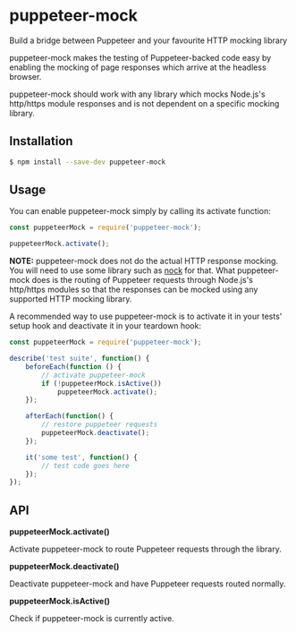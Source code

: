 # puppeteer-mock

Build a bridge between Puppeteer and your favourite HTTP mocking library

puppeteer-mock makes the testing of Puppeteer-backed code easy by enabling the mocking of page responses which arrive at the headless browser.

puppeteer-mock should work with any library which mocks Node.js's http/https module responses and is not dependent on a specific mocking library.

## Installation

```bash
$ npm install --save-dev puppeteer-mock
```

## Usage

You can enable puppeteer-mock simply by calling its activate function:

```js
const puppeteerMock = require('puppeteer-mock');

puppeteerMock.activate();
```

**NOTE:** puppeteer-mock does not do the actual HTTP response mocking. You will need to use some library such as [nock](https://github.com/nock/nock) for that. What puppeteer-mock does is the routing of Puppeteer requests through Node.js's http/https modules so that the responses can be mocked using any supported HTTP mocking library.

A recommended way to use puppeteer-mock is to activate it in your tests' setup hook and deactivate it in your teardown hook:

```js
const puppeteerMock = require('puppeteer-mock');

describe('test suite', function() {
    beforeEach(function () {
        // activate puppeteer-mock
        if (!puppeteerMock.isActive())
            puppeteerMock.activate();
    }); 

    afterEach(function() {
        // restore puppeteer requests
        puppeteerMock.deactivate();
    });

    it('some test', function() {
        // test code goes here
    });
});
```

## API

**puppeteerMock.activate()**

Activate puppeteer-mock to route Puppeteer requests through the library.

**puppeteerMock.deactivate()**

Deactivate puppeteer-mock and have Puppeteer requests routed normally.

**puppeteerMock.isActive()**

Check if puppeteer-mock is currently active.
